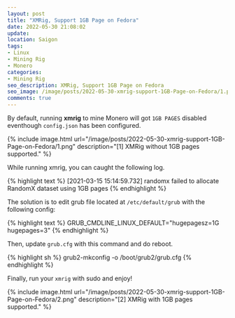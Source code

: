 ```yaml
---
layout: post
title: "XMRig, Support 1GB Page on Fedora"
date: 2022-05-30 21:08:02
update:
location: Saigon
tags:
- Linux
- Mining Rig
- Monero
categories:
- Mining Rig
seo_description: XMRig, Support 1GB Page on Fedora
seo_image: /image/posts/2022-05-30-xmrig-support-1GB-Page-on-Fedora/1.png
comments: true
---
```


By default, running **xmrig** to mine Monero will got `1GB PAGES` disabled eventhough `config.json` has been configured.

{% include image.html url="/image/posts/2022-05-30-xmrig-support-1GB-Page-on-Fedora/1.png" description="[1] XMRig without 1GB pages supported." %}

While running xmrig, you can caught the following log.

{% highlight text  %}
[2021-03-15 15:14:59.732]  randomx  failed to allocate RandomX dataset using 1GB pages
{% endhighlight %}

The solution is to edit grub file located at `/etc/default/grub` with the  following config:

{% highlight text %}
GRUB_CMDLINE_LINUX_DEFAULT="hugepagesz=1G hugepages=3"
{% endhighlight %}

Then, update `grub.cfg` with this command and do reboot.

{% highlight sh %}
grub2-mkconfig -o /boot/grub2/grub.cfg
{% endhighlight %}

Finally, run your `xmrig` with sudo and enjoy!

{% include image.html url="/image/posts/2022-05-30-xmrig-support-1GB-Page-on-Fedora/2.png" description="[2] XMRig with 1GB pages supported." %}

